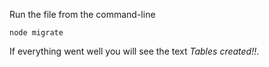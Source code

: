 Run the file from the command-line

    node migrate
    
If everything went well you will see the text _Tables created!!_.